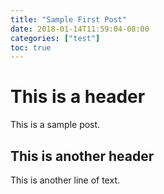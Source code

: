 ```yaml
---
title: "Sample First Post"
date: 2018-01-14T11:59:04-08:00
categories: ["test"]
toc: true
---
```

# This is a header

This is a sample post.

## This is another header

This is another line of text.
